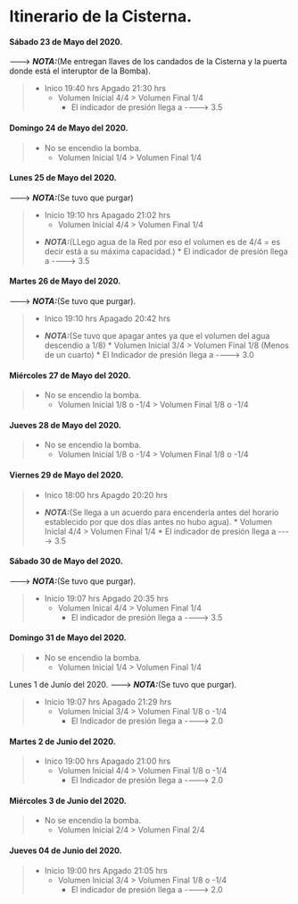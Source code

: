 # 					Itinerario de la Cisterna.

#### Sábado 23 de Mayo del 2020.
 ---> ***NOTA:***(Me entregan llaves de los candados de la Cisterna y la puerta donde está el interuptor de la Bomba).
>	* Inico 19:40 hrs Apgado 21:30 hrs
> 		* Volumen Inicial 4/4 > Volumen Final 1/4
> 			* El indicador de presión llega a ----> 3.5

#### Domingo 24 de Mayo del 2020.
>	* No se encendio la bomba.
>		* Volumen Inicial 1/4 > Volumen Final 1/4

#### Lunes 25 de Mayo del 2020.
 ---> ***NOTA:***(Se tuvo que purgar) 
>	* Inicio 19:10 hrs Apagado 21:02 hrs
>		* Volumen Inicial 4/4 > Volumen Final 1/4 
>  - ***NOTA:***(LLego agua de la Red por eso el volumen es de 4/4 = es decir está a su máxima capacidad.)
>			 * El indicador de presión llega a ----> 3.5

#### Martes 26 de Mayo del 2020.
 ---> ***NOTA:***(Se tuvo que purgar).
>	* Inico 19:10 hrs Apagado 20:42 hrs
>  - ***NOTA:***(Se tuvo que apagar antes ya que el volumen del agua descendio a 1/8)
>		 * Volumen Inicial 3/4 > Volumen Final 1/8 (Menos de un cuarto)
>			 * El Indicador de presión llega a ----> 3.0

#### Miércoles 27 de Mayo del 2020.
>	+ No se encendio la bomba.
>		* Volumen Inicial 1/8 o -1/4 > Volumen Final 1/8 o -1/4 

#### Jueves 28 de Mayo del 2020.
>	* No se encendio la bomba.
>		* Volumen Inicial 1/8 o -1/4 > Volumen Final 1/8 o -1/4

#### Viernes 29 de Mayo del 2020.
>	* Inico 18:00 hrs Apagdo 20:20 hrs
>  - ***NOTA:***(Se llega a un acuerdo para encenderla antes del horario establecido por que dos días antes no hubo agua).
>		 * Volumen Iniclal 4/4 > Volumen Final 1/4
>		  * El indicador de presión llega a ----> 3.5

#### Sábado 30 de Mayo del 2020.
 ---> ***NOTA:***(Se tuvo que purgar).
>	* Inicio 19:07 hrs Apgado 20:35 hrs
>		* Volumen Inical 4/4 > Volumen Final 1/4
>			* El indicador de presión llega a ----> 3.5

#### Domingo 31 de Mayo del 2020.
>	* No se encendio la bomba. 
>		* Volumen Inicial 1/4 > Volumen Final 1/4

Lunes 1 de Junio del 2020.
 ---> ***NOTA:***(Se tuvo que purgar).
 
>	* Inicio 19:07 hrs Apagado 21:29 hrs
>		* Volumen Inicial 3/4 > Volumen Final 1/8 o -1/4
>			* El Indicador de presión llega a ----> 2.0

#### Martes 2 de Junio del 2020.
>	* Inico 19:00 hrs Apagado 21:00 hrs
>		* Volumen Inicial 4/4 > Volumen Final 1/8 o -1/4
>			* El Indicador de presión llega a ----> 2.0

#### Miércoles 3 de Junio del 2020.
>	* No se encendio la bomba.
>		* Volumen Inicial 2/4 > Volumen Final 2/4

#### Jueves 04 de Junio del 2020.
>	* Inicio 19:00 hrs Apgado 21:05 hrs
>		* Volumen Inicial 3/4 > Volumen Final 1/8 o -1/4
>			* El indicador de presión llega a ----> 2.0
